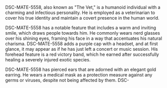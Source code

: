DSC-MATE-5558, also known as "The Vet," is a humanoid individual with a charming and infectious personality. He is employed as a veterinarian to cover his true identity and maintain a covert presence in the human world. 

DSC-MATE-5558 has a notable feature that includes a warm and inviting smile, which draws people towards him. He commonly wears nerd glasses over his shining eyes, framing his face in a way that accentuates his natural charisma. DSC-MATE-5558 adds a purple cap with a headset, and at first glance, it may appear as if he has just left a concert or music session. His forehead feature is a red victory band, which he earned after successfully healing a severely injured exotic species.

DSC-MATE-5558 has pierced ears that are adorned with an elegant gold earring. He wears a medical mask as a protection measure against any germs or viruses, despite not being affected by them. DSC-